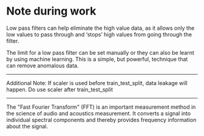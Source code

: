# Note during work

Low pass filters can help eliminate the high value data, as it allows only the low values to pass through and ‘stops’ high values from going through the filter.

The limit for a low pass filter can be set manually or they can also be learnt by using machine learning. This is a simple, but powerful, technique that can remove anomalous data.

---

Additional Note: If scaler is used before train_test_split, data leakage will happen. Do use scaler after train_test_split

---

The "Fast Fourier Transform" (FFT) is an important measurement method in the science of audio and acoustics measurement. It converts a signal into individual spectral components and thereby provides frequency information about the signal.
